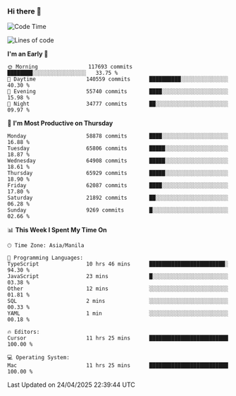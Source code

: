 ### Hi there 👋

<!--START_SECTION:waka-->
![Code Time](http://img.shields.io/badge/Code%20Time-6%2C013%20hrs%2037%20mins-blue)

![Lines of code](https://img.shields.io/badge/From%20Hello%20World%20I%27ve%20Written-126.9%20million%20lines%20of%20code-blue)

**I'm an Early 🐤** 

```text
🌞 Morning                117693 commits      ████████░░░░░░░░░░░░░░░░░   33.75 % 
🌆 Daytime                140559 commits      ██████████░░░░░░░░░░░░░░░   40.30 % 
🌃 Evening                55740 commits       ████░░░░░░░░░░░░░░░░░░░░░   15.98 % 
🌙 Night                  34777 commits       ██░░░░░░░░░░░░░░░░░░░░░░░   09.97 % 
```
📅 **I'm Most Productive on Thursday** 

```text
Monday                   58878 commits       ████░░░░░░░░░░░░░░░░░░░░░   16.88 % 
Tuesday                  65806 commits       █████░░░░░░░░░░░░░░░░░░░░   18.87 % 
Wednesday                64908 commits       █████░░░░░░░░░░░░░░░░░░░░   18.61 % 
Thursday                 65929 commits       █████░░░░░░░░░░░░░░░░░░░░   18.90 % 
Friday                   62087 commits       ████░░░░░░░░░░░░░░░░░░░░░   17.80 % 
Saturday                 21892 commits       ██░░░░░░░░░░░░░░░░░░░░░░░   06.28 % 
Sunday                   9269 commits        █░░░░░░░░░░░░░░░░░░░░░░░░   02.66 % 
```


📊 **This Week I Spent My Time On** 

```text
🕑︎ Time Zone: Asia/Manila

💬 Programming Languages: 
TypeScript               10 hrs 46 mins      ████████████████████████░   94.30 % 
JavaScript               23 mins             █░░░░░░░░░░░░░░░░░░░░░░░░   03.38 % 
Other                    12 mins             ░░░░░░░░░░░░░░░░░░░░░░░░░   01.81 % 
SQL                      2 mins              ░░░░░░░░░░░░░░░░░░░░░░░░░   00.33 % 
YAML                     1 min               ░░░░░░░░░░░░░░░░░░░░░░░░░   00.18 % 

🔥 Editors: 
Cursor                   11 hrs 25 mins      █████████████████████████   100.00 % 

💻 Operating System: 
Mac                      11 hrs 25 mins      █████████████████████████   100.00 % 
```


 Last Updated on 24/04/2025 22:39:44 UTC
<!--END_SECTION:waka-->


<!--
**rad182/rad182** is a ✨ _special_ ✨ repository because its `README.md` (this file) appears on your GitHub profile.

Here are some ideas to get you started:

- 🔭 I’m currently working on ...
- 🌱 I’m currently learning ...
- 👯 I’m looking to collaborate on ...
- 🤔 I’m looking for help with ...
- 💬 Ask me about ...
- 📫 How to reach me: ...
- 😄 Pronouns: ...
- ⚡ Fun fact: ...
-->
